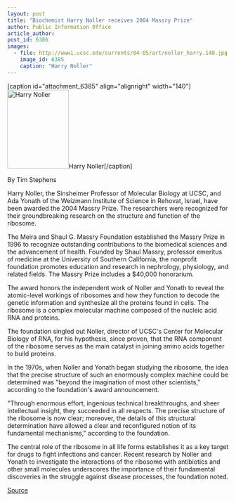 ```yaml
---
layout: post
title: "Biochemist Harry Noller receives 2004 Massry Prize"
author: Public Information Office
article_author: 
post_id: 6386
images:
  - file: http://www1.ucsc.edu/currents/04-05/art/noller_harry.140.jpg
    image_id: 6385
    caption: "Harry Noller"
---
```


[caption id="attachment_6385" align="alignright" width="140"]<a href="http://dev-ucsc-news.pantheonsite.io/wp-content/uploads/2004/11/noller_harry.140.jpg"><img class="size-full wp-image-6385" src="http://dev-ucsc-news.pantheonsite.io/wp-content/uploads/2004/11/noller_harry.140.jpg" alt="Harry Noller" width="140" height="179" /></a>Harry Noller[/caption]
<a name="content" id="content"></a>
<p>
  By Tim Stephens
</p>
<p>
  Harry Noller, the Sinsheimer Professor of Molecular Biology at UCSC, and Ada Yonath of the Weizmann Institute of Science in Rehovat, Israel, have been awarded the 2004 Massry Prize. The researchers were recognized for their groundbreaking research on the structure and function of the ribosome.
</p>
<p>
  The Meira and Shaul G. Massry Foundation established the Massry Prize in 1996 to recognize outstanding contributions to the biomedical sciences and the advancement of health. Founded by Shaul Massry, professor emeritus of medicine at the University of Southern California, the nonprofit foundation promotes education and research in nephrology, physiology, and related fields. The Massry Prize includes a $40,000 honorarium.
</p>
<p>
  The award honors the independent work of Noller and Yonath to reveal the atomic-level workings of ribosomes and how they function to decode the genetic information and synthesize all the proteins found in cells. The ribosome is a complex molecular machine composed of the nucleic acid RNA and proteins.
</p>
<p>
  The foundation singled out Noller, director of UCSC's Center for Molecular Biology of RNA, for his hypothesis, since proven, that the RNA component of the ribosome serves as the main catalyst in joining amino acids together to build proteins.
</p>
<p>
  In the 1970s, when Noller and Yonath began studying the ribosome, the idea that the precise structure of such an enormously complex machine could be determined was "beyond the imagination of most other scientists," according to the foundation's award announcement.
</p>
<p>
  "Through enormous effort, ingenious technical breakthroughs, and sheer intellectual insight, they succeeded in all respects. The precise structure of the ribosome is now clear; moreover, the details of this structural determination have allowed a clear and reconfigured notion of its fundamental mechanisms," according to the foundation.
</p>
<p>
  The central role of the ribosome in all life forms establishes it as a key target for drugs to fight infections and cancer. Recent research by Noller and Yonath to investigate the interactions of the ribosome with antibiotics and other small molecules underscores the importance of their fundamental discoveries in the struggle against disease processes, the foundation noted.
</p>
<p><a href="http://www1.ucsc.edu/currents/04-05/11-29/awards-noller.asp" title="Permalink to awards-noller">Source</a></p>

